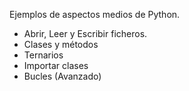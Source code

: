 Ejemplos de aspectos medios de Python.

* Abrir, Leer y Escribir ficheros.
* Clases y métodos
* Ternarios
* Importar clases
* Bucles (Avanzado)

